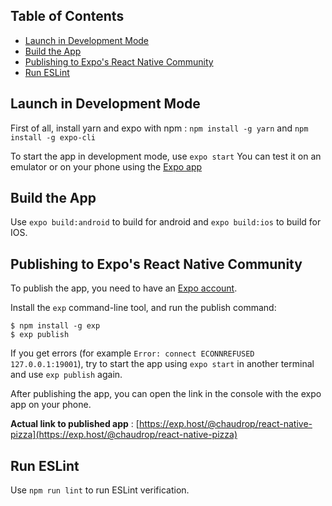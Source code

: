 ## Table of Contents

- [Launch in Development Mode](#launch-in-development-mode)
- [Build the App](#build-the-app)
- [Publishing to Expo's React Native Community](#publishing-to-expos-react-native-community)
- [Run ESLint](#run-eslint)

## Launch in Development Mode

First of all, install yarn and expo with npm : `npm install -g yarn` and `npm install -g expo-cli`

To start the app in development mode, use `expo start`
You can test it on an emulator or on your phone using the [Expo app](https://play.google.com/store/apps/details?id=host.exp.exponent&hl=fr&gl=US)

## Build the App

Use `expo build:android` to build for android and `expo build:ios` to build for IOS.

## Publishing to Expo's React Native Community

To publish the app, you need to have an [Expo account](https://expo.dev/).

Install the `exp` command-line tool, and run the publish command:

```
$ npm install -g exp
$ exp publish
```

If you get errors (for example `Error: connect ECONNREFUSED 127.0.0.1:19001`), try to start the app using `expo start` in another terminal and use `exp publish` again.

After publishing the app, you can open the link in the console with the expo app on your phone.

**Actual link to published app** : [https://exp.host/@chaudrop/react-native-pizza](https://exp.host/@chaudrop/react-native-pizza)

## Run ESLint

Use `npm run lint` to run ESLint verification.
